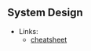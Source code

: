 ## System Design 

- Links:
    + [cheatsheet](https://gist.github.com/vasanthk/485d1c25737e8e72759f)